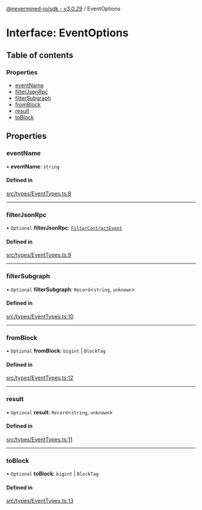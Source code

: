 [@nevermined-io/sdk - v3.0.29](../code-reference.md) / EventOptions

# Interface: EventOptions

## Table of contents

### Properties

- [eventName](EventOptions.md#eventname)
- [filterJsonRpc](EventOptions.md#filterjsonrpc)
- [filterSubgraph](EventOptions.md#filtersubgraph)
- [fromBlock](EventOptions.md#fromblock)
- [result](EventOptions.md#result)
- [toBlock](EventOptions.md#toblock)

## Properties

### eventName

• **eventName**: `string`

#### Defined in

[src/types/EventTypes.ts:8](https://github.com/nevermined-io/sdk-js/blob/aa372ff7727c3133a77ceb37ce1a89e86306d2c3/src/types/EventTypes.ts#L8)

---

### filterJsonRpc

• `Optional` **filterJsonRpc**: [`FilterContractEvent`](FilterContractEvent.md)

#### Defined in

[src/types/EventTypes.ts:9](https://github.com/nevermined-io/sdk-js/blob/aa372ff7727c3133a77ceb37ce1a89e86306d2c3/src/types/EventTypes.ts#L9)

---

### filterSubgraph

• `Optional` **filterSubgraph**: `Record`\<`string`, `unknown`\>

#### Defined in

[src/types/EventTypes.ts:10](https://github.com/nevermined-io/sdk-js/blob/aa372ff7727c3133a77ceb37ce1a89e86306d2c3/src/types/EventTypes.ts#L10)

---

### fromBlock

• `Optional` **fromBlock**: `bigint` \| `BlockTag`

#### Defined in

[src/types/EventTypes.ts:12](https://github.com/nevermined-io/sdk-js/blob/aa372ff7727c3133a77ceb37ce1a89e86306d2c3/src/types/EventTypes.ts#L12)

---

### result

• `Optional` **result**: `Record`\<`string`, `unknown`\>

#### Defined in

[src/types/EventTypes.ts:11](https://github.com/nevermined-io/sdk-js/blob/aa372ff7727c3133a77ceb37ce1a89e86306d2c3/src/types/EventTypes.ts#L11)

---

### toBlock

• `Optional` **toBlock**: `bigint` \| `BlockTag`

#### Defined in

[src/types/EventTypes.ts:13](https://github.com/nevermined-io/sdk-js/blob/aa372ff7727c3133a77ceb37ce1a89e86306d2c3/src/types/EventTypes.ts#L13)
